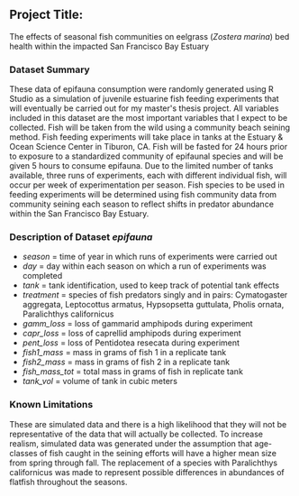 ## Project Title: 
The effects of seasonal fish communities on eelgrass (*Zostera marina*) bed health within the impacted San Francisco Bay Estuary 

### Dataset Summary

These data of epifauna consumption were randomly generated using R Studio as a simulation of juvenile estuarine fish feeding experiments that will eventually be carried out for my master's thesis project. All variables included in this dataset are the most important variables that I expect to be collected. Fish will be taken from the wild using a community beach seining method. Fish feeding experiments will take place in tanks at the Estuary & Ocean Science Center in Tiburon, CA. Fish will be fasted for 24 hours prior to exposure to a standardized community of epifaunal species and will be given 5 hours to consume epifauna. Due to the limited number of tanks available, three runs of experiments, each with different individual fish, will occur per week of experimentation per season. Fish species to be used in feeding experiments will be determined using fish community data from community seining each season to reflect shifts in predator abundance within the San Francisco Bay Estuary. 

### Description of Dataset *epifauna*

- *season* = time of year in which runs of experiments were carried out
- *day* = day within each season on which a run of experiments was completed
- *tank* = tank identification, used to keep track of potential tank effects
- *treatment* = species of fish predators singly and in pairs: Cymatogaster aggregata, Leptocottus armatus, Hypsopsetta guttulata, Pholis ornata, Paralichthys californicus
- *gamm_loss* = loss of gammarid amphipods during experiment
- *capr_loss* = loss of caprellid amphipods during experiment
- *pent_loss* = loss of Pentidotea resecata during experiment
- *fish1_mass* = mass in grams of fish 1 in a replicate tank
- *fish2_mass* = mass in grams of fish 2 in a replicate tank
- *fish_mass_tot* = total mass in grams of fish in replicate tank
- *tank_vol* = volume of tank in cubic meters

### Known Limitations
These are simulated data and there is a high likelihood that they will not be representative of the data that will actually be collected. To increase realism,  simulated data was generated under the assumption that age-classes of fish caught in the seining efforts will have a higher mean size from spring through fall. The replacement of a species with Paralichthys californicus was made to represent possible differences in abundances of flatfish throughout the seasons. 



